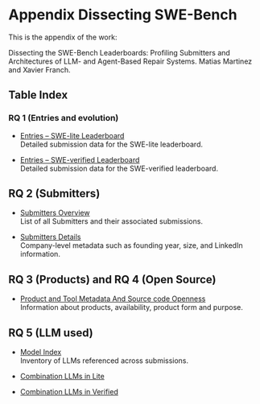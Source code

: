 # Appendix Dissecting SWE-Bench

This is the appendix of the work:

Dissecting the SWE-Bench Leaderboards: Profiling Submitters and Architectures of LLM- and Agent-Based Repair Systems.
Matias Martinez and  Xavier Franch.


## Table Index

### RQ 1 (Entries and evolution)

- [Entries – SWE-lite Leaderboard](appendix_table_entries_lite.md)  
  Detailed submission data for the SWE-lite leaderboard.

- [Entries – SWE-verified Leaderboard](appendix_table_entries_verified.md)  
  Detailed submission data for the SWE-verified leaderboard.

## RQ 2 (Submitters)

- [Submitters Overview](appendix_table_builder.md)  
  List of all Submitters and their associated submissions.

- [Submitters Details](appendix_table_builder_info.md)  
  Company-level metadata such as founding year, size, and LinkedIn information.

## RQ 3 (Products) and RQ 4 (Open Source) 
- [Product and Tool Metadata And Source code Openness](appendix_table_product.md)  
  Information about products, availability, product form and purpose.

## RQ 5 (LLM used)
- [Model Index](appendix_table_models.md)  
  Inventory of LLMs referenced across submissions.

- [Combination LLMs in Lite](appendix_table_LLMtopCombinationsLite.txt)
- [Combination LLMs in Verified](appendix_table_LLMtopCombinationsVerified.txt)
  




